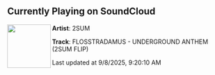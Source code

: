 ## Currently Playing on SoundCloud

[<img align="left" width="100" src="https://i1.sndcdn.com/artworks-3ruGakSvzUn6c5gK-qJKnag-t500x500.jpg">](https://soundcloud.com/2summusic/underground-anthem-2sumflip?in=saxurn/sets/domestic/)

**Artist**: 2SUM 

**Track**: FLOSSTRADAMUS - UNDERGROUND ANTHEM (2SUM FLIP)

Last updated at 9/8/2025, 9:20:10 AM
